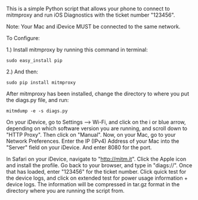 This is a simple Python script that allows your phone to connect to mitmproxy and run iOS Diagnostics with the ticket number "123456".

Note: Your Mac and iDevice MUST be connected to the same network.


To Configure:

1.) Install mitmproxy by running this command in terminal:

```
sudo easy_install pip
```

2.) And then:
```
sudo pip install mitmproxy
```

After mitmproxy has been installed, change the directory to where you put the diags.py file, and run:
```
mitmdump -e -s diags.py
```

On your iDevice, go to Settings --> Wi-Fi, and click on the i or blue arrow, depending on which software version you are running, and scroll down to "HTTP Proxy". Then click on "Manual". Now, on your Mac, go to your Network Preferences. Enter the IP (IPv4) Address of your Mac into the "Server" field on your iDevice. And enter 8080 for the port.

In Safari on your iDevice, navigate to "http://mitm.it". Click the Apple icon and install the profile. Go back to your browser, and type in "diags://". Once that has loaded, enter "123456" for the ticket number. Click quick test for the device logs, and click on extended test for power usage information + device logs. The information will be compressed in tar.gz format in the directory where you are running the script from.